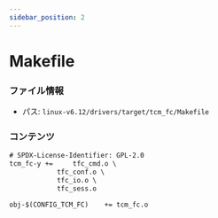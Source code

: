 ```yaml
---
sidebar_position: 2
---
```

# Makefile

### ファイル情報

- パス: `linux-v6.12/drivers/target/tcm_fc/Makefile`

### コンテンツ

```txt
# SPDX-License-Identifier: GPL-2.0
tcm_fc-y +=		tfc_cmd.o \
			tfc_conf.o \
			tfc_io.o \
			tfc_sess.o

obj-$(CONFIG_TCM_FC)	+= tcm_fc.o

```
